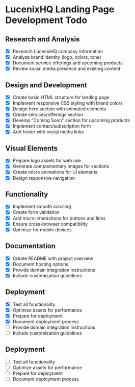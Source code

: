 # LucenixHQ Landing Page Development Todo

## Research and Analysis
- [x] Research LucenixHQ company information
- [x] Analyze brand identity (logo, colors, tone)
- [x] Document service offerings and upcoming products
- [x] Review social media presence and existing content

## Design and Development
- [x] Create basic HTML structure for landing page
- [x] Implement responsive CSS styling with brand colors
- [x] Design hero section with animated elements
- [x] Create services/offerings section
- [x] Develop "Coming Soon" section for upcoming products
- [x] Implement contact/subscription form
- [x] Add footer with social media links

## Visual Elements
- [x] Prepare logo assets for web use
- [x] Generate complementary images for sections
- [x] Create micro animations for UI elements
- [x] Design responsive navigation

## Functionality
- [x] Implement smooth scrolling
- [x] Create form validation
- [x] Add micro-interactions for buttons and links
- [x] Ensure cross-browser compatibility
- [x] Optimize for mobile devices

## Documentation
- [x] Create README with project overview
- [x] Document hosting options
- [x] Provide domain integration instructions
- [x] Include customization guidelines

## Deployment
- [x] Test all functionality
- [x] Optimize assets for performance
- [x] Prepare for deployment
- [x] Document deployment process
- [ ] Provide domain integration instructions
- [ ] Include customization guidelines

## Deployment
- [ ] Test all functionality
- [ ] Optimize assets for performance
- [ ] Prepare for deployment
- [ ] Document deployment process
